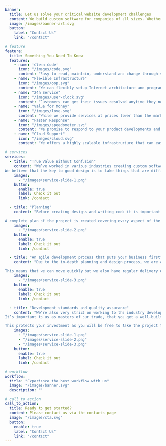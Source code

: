 ```yaml
---
banner:
  title: Let us solve your critical website development challenges
  content: We build custom software for companies of all sizes. Whether you’re a scrappy startup, a mid-size company looking to benefit from digital transformation, or a billion-dollar behemoth with a dev shortage, our team will work with you to design, build and support the custom mobile and web applications you need to run and grow your business.
  image: /images/banner-art.svg
  button:
    label: "Contact Us"
    link: "/contact"

# feature
feature:
  title: Something You Need To Know
  features:
    - name: "Clean Code"
      icon: "/images/code.svg"
      content: "Easy to read, maintain, understand and change through structure and consistency yet remains robust and secure to withstand performance demands"
    - name: "Flexible Infrastructure"
      icon: "/images/oop.svg"
      content: "We can flexibly setup Internet architecture and programming technology according to customer requirements."
    - name: "24h Service"
      icon: "/images/user-clock.svg"
      content: "Customers can get their issues resolved anytime they need assistance. This is the support that is available 24 hours a day and 7 days a week"
    - name: "Value for Money"
      icon: "/images/love.svg"
      content: "While we provide services at prices lower than the market average, our experienced programmers will provide high-quality software products"
    - name: "Faster Response"
      icon: "/images/speedometer.svg"
      content: "We promise to respond to your product developments and changes usually within 24 hours"
    - name: "Cloud Support"
      icon: "/images/cloud.svg"
      content: "We offers a highly scalable infrastructure that can easily accommodate large-scale operations. This is critical for big companies that need to be able to rapidly scale their infrastructure to meet changing demands"

# services
services:
  - title: "True Value Without Confusion"
    content: "We’ve worked in various industries creating custom software that takes complicated problems and elegantly presents them as simple solutions.
We believe that the key to good design is to take things that are difficult to work with or understand and make them easy for everyone involved."
    images:
      - "/images/service-slide-1.png"
    button:
      enable: true
      label: Check it out
      link: /contact

  - title: "Planning"
    content: "Before creating designs and writing code it is important that everybody is on the same page in terms of what exactly is being built.

A complete plan of the project is created covering every aspect of the design, from the database to the user interfaces. This means that even if the project doesn’t move ahead with us, you have a plan of your system you can take to any development team and they will know exactly what to do."
    images:
      - "/images/service-slide-2.png"
    button:
      enable: true
      label: Check it out
      link: /contact

  - title: "An agile development process that puts your business first"
    content: "Due to the in-depth planning and design process, we are able to achieve rapid development times during the product build stage. We work using the agile development process.

This means that we can move quickly but we also have regular delivery deadlines where we can re-evaluate the needs of your business or the project and react in a way that supports any new priorities."
    images:
      - "/images/service-slide-3.png"
    button:
      enable: true
      label: Check it out
      link: /contact

  - title: "Development standards and quality assurance"
    content: "We’re also very strict on working to the industry development standards shared by all high performing development teams.
It’s important to us as masters of our trade, that you get a well-built system with the correct architectural design.

This protects your investment as you will be free to take the project to any software development agency and they will be able to see exactly how the system works and seamlessly take on new development, not that you will ever need to look anywhere else!"
    images:
      - "/images/service-slide-1.png"
      - "/images/service-slide-2.png"
      - "/images/service-slide-3.png"
    button:
      enable: true
      label: Check it out
      link: /contact

# workflow
workflow:
  title: "Experience the best workflow with us"
  image: "/images/banner.svg"
  description: ""

# call_to_action
call_to_action:
  title: Ready to get started?
  content: Please contact us via the contacts page
  image: "/images/cta.svg"
  button:
    enable: true
    label: "Contact Us"
    link: "/contact"
---
```


